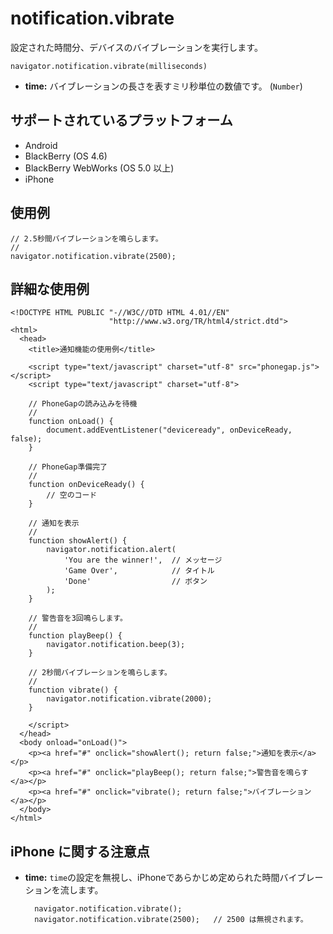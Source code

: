 notification.vibrate
====================

設定された時間分、デバイスのバイブレーションを実行します。

    navigator.notification.vibrate(milliseconds)

- __time:__ バイブレーションの長さを表すミリ秒単位の数値です。 (`Number`)

サポートされているプラットフォーム
-------------------

- Android
- BlackBerry (OS 4.6)
- BlackBerry WebWorks (OS 5.0 以上)
- iPhone

使用例
-------------

    // 2.5秒間バイブレーションを鳴らします。
    //
    navigator.notification.vibrate(2500);

詳細な使用例
------------
    
    <!DOCTYPE HTML PUBLIC "-//W3C//DTD HTML 4.01//EN"
                          "http://www.w3.org/TR/html4/strict.dtd">
    <html>
      <head>
        <title>通知機能の使用例</title>

        <script type="text/javascript" charset="utf-8" src="phonegap.js"></script>
        <script type="text/javascript" charset="utf-8">

        // PhoneGapの読み込みを待機
        //
        function onLoad() {
            document.addEventListener("deviceready", onDeviceReady, false);
        }

        // PhoneGap準備完了
        //
        function onDeviceReady() {
            // 空のコード
        }
    
        // 通知を表示
        //
        function showAlert() {
		    navigator.notification.alert(
		        'You are the winner!',  // メッセージ
		        'Game Over',            // タイトル
		        'Done'                  // ボタン
		    );
        }
    
        // 警告音を3回鳴らします。
        //
        function playBeep() {
            navigator.notification.beep(3);
        }
    
        // 2秒間バイブレーションを鳴らします。
        //
        function vibrate() {
            navigator.notification.vibrate(2000);
        }

        </script>
      </head>
      <body onload="onLoad()">
        <p><a href="#" onclick="showAlert(); return false;">通知を表示</a></p>
        <p><a href="#" onclick="playBeep(); return false;">警告音を鳴らす</a></p>
        <p><a href="#" onclick="vibrate(); return false;">バイブレーション</a></p>
      </body>
    </html>

iPhone に関する注意点
-------------

- __time:__ `time`の設定を無視し、iPhoneであらかじめ定められた時間バイブレーションを流します。

        navigator.notification.vibrate();
        navigator.notification.vibrate(2500);   // 2500 は無視されます。

